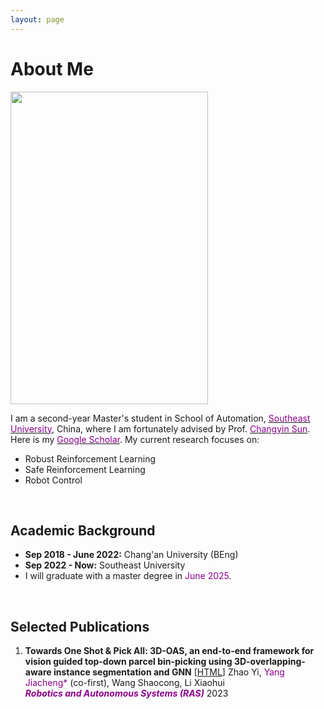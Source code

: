 ```yaml
---
layout: page
---
```


# About Me

<img src="https://jcyang101.github.io/images/mine_pic.jpg" class="floatpic" width="316" height="500">


I am a second-year Master's student in School of Automation, [<font color='DarkMagenta'>Southeast University</font>](https://www.seu.edu.cn/english/), China, where I am fortunately advised by Prof. [<font color='DarkMagenta'>Changyin Sun</font>](https://ieeexplore.ieee.org/author/37279060100).
Here is my [<font color='DarkMagenta'>Google Scholar</font>](https://scholar.google.com/citations?user=CdTephgAAAAJ&hl).
My current research focuses on:
- Robust Reinforcement Learning 
- Safe Reinforcement Learning 
- Robot Control


<br>

## Academic Background

- **Sep 2018 - June 2022:**  Chang'an University (BEng)
- **Sep 2022 - Now:**  Southeast University 
- I will graduate with a master degree in <font color='DarkMagenta'>June 2025</font>.

<br>

## Selected Publications
1. **Towards One Shot & Pick All: 3D-OAS, an end-to-end framework for vision guided top-down parcel bin-picking using 3D-overlapping-aware instance segmentation and GNN**  [[HTML](https://www.sciencedirect.com/science/article/abs/pii/S0921889023001306)]
Zhao Yi, <font color='DarkMagenta'>Yang Jiacheng*</font> (co-first), Wang Shaocong, Li Xiaohui  
***<font color='DarkMagenta'>Robotics and Autonomous Systems (RAS)</font>*** 2023  

